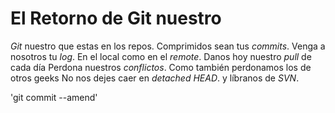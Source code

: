# El Retorno de Git nuestro

*Git* nuestro que estas en los repos.
Comprimidos sean tus *commits*.
Venga a nosotros tu *log*.
En el local como en el *remote*.
Danos hoy nuestro *pull* de cada día
Perdona nuestros *conflictos*.
Como también perdonamos los de otros geeks
No nos dejes caer en *detached HEAD*.
y líbranos de *SVN*.

'git commit --amend'

